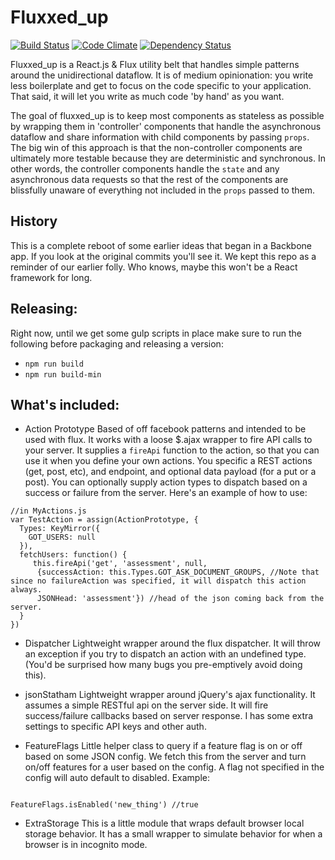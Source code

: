 Fluxxed_up
===========

[![Build Status](https://travis-ci.org/everplans/fluxxed_up.svg?branch=master)](https://travis-ci.org/everplans/fluxxed_up)
[![Code Climate](https://codeclimate.com/repos/57361f9378bbd61943002b6b/badges/59cae8b81ec09ab798fb/gpa.svg)](https://codeclimate.com/repos/57361f9378bbd61943002b6b/feed)
[![Dependency Status](https://gemnasium.com/badges/github.com/everplans/fluxxed_up.svg)](https://gemnasium.com/github.com/everplans/fluxxed_up)

Fluxxed_up is a React.js & Flux utility belt that handles simple patterns around the unidirectional dataflow. It is of medium opinionation: you write less boilerplate and get to focus on the code specific to your application. That said, it will let you write as much code 'by hand' as you want.

The goal of fluxxed_up is to keep most components as stateless as possible by wrapping them in 'controller' components that handle the asynchronous dataflow and share information with child components by passing `props`. The big win of this approach is that the non-controller components are ultimately more testable because they are deterministic and synchronous. In other words, the controller components handle the `state` and any asynchronous data requests so that the rest of the components are blissfully unaware of everything not included in the `props` passed to them.

## History
This is a complete reboot of some earlier ideas that began in a Backbone app. If you look at the original commits you'll see it. We kept this repo as a reminder of our earlier folly. Who knows, maybe this won't be a React framework for long.

## Releasing:
Right now, until we get some gulp scripts in place make sure to run the following before packaging and releasing a version:
* `npm run build`
* `npm run build-min`

## What's included: 

* Action Prototype
Based of off facebook patterns and intended to be used with flux. It works with a loose $.ajax wrapper to fire
API calls to your server. It supplies a `fireApi` function to the action, so that you can use it when you define your
own actions. You specific a REST actions (get, post, etc), and endpoint, and optional data payload (for a put or a post). You can optionally supply action types to dispatch based on a success or failure from the server. Here's an example of how to use:

```
//in MyActions.js
var TestAction = assign(ActionPrototype, {
  Types: KeyMirror({
    GOT_USERS: null
  }),
  fetchUsers: function() {
     this.fireApi('get', 'assessment', null,
      {successAction: this.Types.GOT_ASK_DOCUMENT_GROUPS, //Note that since no failureAction was specified, it will dispatch this action always. 
      JSONHead: 'assessment'}) //head of the json coming back from the server. 
  }
})
```

* Dispatcher
Lightweight wrapper around the flux dispatcher. It will throw an exception if you try to dispatch an action with an undefined type. (You'd be surprised how many bugs you pre-emptively avoid doing this).

* jsonStatham
Lightweight wrapper around jQuery's ajax functionality. It assumes a simple RESTful api on the server side. It will fire success/failure callbacks based on server response. I has some extra settings to specific API keys and other auth.

* FeatureFlags
Little helper class to query if a feature flag is on or off based on some JSON config. We fetch this from the server and turn on/off features for a user based on the config. A flag not specified in the config will auto default to disabled. Example:
```FeatureFlags.init({[{flag:'new_thing', status: 'ENABLED'}]})

FeatureFlags.isEnabled('new_thing') //true
```

* ExtraStorage
This is a little module that wraps default browser local storage behavior. It has a small wrapper to simulate behavior for when a browser is in incognito mode.


